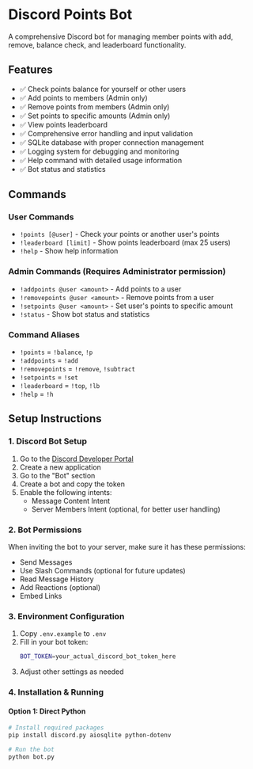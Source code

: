 # Discord Points Bot

A comprehensive Discord bot for managing member points with add, remove, balance check, and leaderboard functionality.

## Features

- ✅ Check points balance for yourself or other users
- ✅ Add points to members (Admin only)
- ✅ Remove points from members (Admin only)
- ✅ Set points to specific amounts (Admin only)
- ✅ View points leaderboard
- ✅ Comprehensive error handling and input validation
- ✅ SQLite database with proper connection management
- ✅ Logging system for debugging and monitoring
- ✅ Help command with detailed usage information
- ✅ Bot status and statistics

## Commands

### User Commands
- `!points [@user]` - Check your points or another user's points
- `!leaderboard [limit]` - Show points leaderboard (max 25 users)
- `!help` - Show help information

### Admin Commands (Requires Administrator permission)
- `!addpoints @user <amount>` - Add points to a user
- `!removepoints @user <amount>` - Remove points from a user
- `!setpoints @user <amount>` - Set user's points to specific amount
- `!status` - Show bot status and statistics

### Command Aliases
- `!points` = `!balance`, `!p`
- `!addpoints` = `!add`
- `!removepoints` = `!remove`, `!subtract`
- `!setpoints` = `!set`
- `!leaderboard` = `!top`, `!lb`
- `!help` = `!h`

## Setup Instructions

### 1. Discord Bot Setup
1. Go to the [Discord Developer Portal](https://discord.com/developers/applications)
2. Create a new application
3. Go to the "Bot" section
4. Create a bot and copy the token
5. Enable the following intents:
   - Message Content Intent
   - Server Members Intent (optional, for better user handling)

### 2. Bot Permissions
When inviting the bot to your server, make sure it has these permissions:
- Send Messages
- Use Slash Commands (optional for future updates)
- Read Message History
- Add Reactions (optional)
- Embed Links

### 3. Environment Configuration
1. Copy `.env.example` to `.env`
2. Fill in your bot token:
   ```bash
   BOT_TOKEN=your_actual_discord_bot_token_here
   ```
3. Adjust other settings as needed

### 4. Installation & Running

#### Option 1: Direct Python
```bash
# Install required packages
pip install discord.py aiosqlite python-dotenv

# Run the bot
python bot.py
